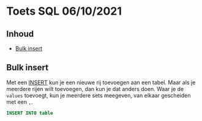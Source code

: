 # Toets SQL 06/10/2021

## Inhoud

- [Bulk insert](#Bulk%20insert)

## Bulk insert

Met een [INSERT](../week38/SQL-2021-09-22-H.md#INSERT) kun je een nieuwe rij toevoegen aan een tabel. Maar als je meerdere rijen wilt toevoegen, dan kun je dat anders doen. Waar je de `values` toevoegt, kun je meerdere sets meegeven, van elkaar gescheiden met een `,`.

```sql
INSERT INTO table
```